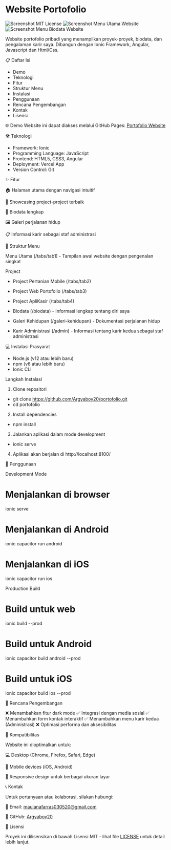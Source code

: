 # Website Portofolio

![Screenshot MIT License](/assets/dokumentasi/MIT.PNG)
![Screenshot Menu Utama Website](/assets/dokumentasi/portofolio1.PNG)
![Screenshot Menu Biodata Website](/assets/dokumentasi/portofolio2.PNG)

Website portofolio pribadi yang menampilkan proyek-proyek, biodata, dan pengalaman karir saya. Dibangun dengan Ionic Framework, Angular, Javascript dan Html/Css.

📋 Daftar Isi

* Demo
* Teknologi
* Fitur
* Struktur Menu
* Instalasi
* Penggunaan
* Rencana Pengembangan
* Kontak
* Lisensi

🌐 Demo
Website ini dapat diakses melalui GitHub Pages: [Portofolio Website](https://rasfarras.vercel.app)

🛠️ Teknologi
- Framework: Ionic
- Programming Language: JavaScript
- Frontend: HTML5, CSS3, Angular
- Deployment: Vercel App
- Version Control: Git

✨ Fitur

🏠 Halaman utama dengan navigasi intuitif

📂 Showcasing project-project terbaik

👤 Biodata lengkap

🖼️ Galeri perjalanan hidup

📋 Informasi karir sebagai staf administrasi

📌 Struktur Menu

Menu Utama (/tabs/tab1) - Tampilan awal website dengan pengenalan singkat

Project
- Project Pertanian Mobile (/tabs/tab2)
- Project Web Portofolio (/tabs/tab3)
- Project ApliKasir (/tabs/tab4)


- Biodata (/biodata) - Informasi lengkap tentang diri saya
- Galeri Kehidupan (/galeri-kehidupan) - Dokumentasi perjalanan hidup 
- Karir Administrasi (/admin) - Informasi tentang karir kedua sebagai staf administrasi

💻 Instalasi
Prasyarat
- Node.js (v12 atau lebih baru)
- npm (v6 atau lebih baru)
- Ionic CLI

Langkah Instalasi
1. Clone repositori
- git clone https://github.com/Argyaboy20/portofolio.git
- cd portofolio

2. Install dependencies
- npm install

3. Jalankan aplikasi dalam mode development
- ionic serve

4. Aplikasi akan berjalan di http://localhost:8100/


🚀 Penggunaan

Development Mode
# Menjalankan di browser
ionic serve

# Menjalankan di Android
ionic capacitor run android

# Menjalankan di iOS
ionic capacitor run ios

Production Build
# Build untuk web
ionic build --prod

# Build untuk Android
ionic capacitor build android --prod

# Build untuk iOS
ionic capacitor build ios --prod

📝 Rencana Pengembangan

❌ Menambahkan fitur dark mode 
✅ Integrasi dengan media sosial
✅ Menambahkan form kontak interaktif
✅ Menambahkan menu karir kedua (Administrasi) 
❌ Optimasi performa dan aksesibilitas

📱 Kompatibilitas

Website ini dioptimalkan untuk:

💻 Desktop (Chrome, Firefox, Safari, Edge)

📱 Mobile devices (iOS, Android)

🔄 Responsive design untuk berbagai ukuran layar

📞 Kontak

Untuk pertanyaan atau kolaborasi, silakan hubungi:

📧 Email: maulanafarras030520@gmail.com

💼 GitHub: [Argyaboy20](https://github.com/Argyaboy20)

📄 Lisensi

Proyek ini dilisensikan di bawah Lisensi MIT - lihat file [LICENSE](https://github.com/Argyaboy20/portofolio/blob/main/LICENSE) untuk detail lebih lanjut.